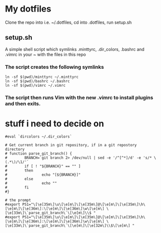 # My dotfiles
Clone the repo into i.e. ~/.dotfiles, cd into .dotfiles, run setup.sh

## setup.sh
A simple shell script which symlinks .minttyrc, .dir_colors, .bashrc and .vimrc in your ~ with the files in this repo


### The script creates the following symlinks
```
ln -sf $(pwd)/minttyrc ~/.minttyrc
ln -sf $(pwd)/bashrc ~/.bashrc
ln -sf $(pwd)/vimrc ~/.vimrc
```


### The script then runs Vim with the new .vimrc to install plugins and then exits.

# stuff i need to decide on
```
#eval `dircolors ~/.dir_colors`

# Get current branch in git repository, if in a git repostory directory
# function parse_git_branch() {
#        BRANCH=`git branch 2> /dev/null | sed -e '/^[^*]/d' -e 's/* \(.*\)/\1/'`
#        if [ ! "${BRANCH}" == "" ]
#        then
#                echo "[${BRANCH}]"
#        else
#                echo ""
#        fi
#}

# the prompt
#export PS1="\[\e[35m\]\u\[\e[m\]\[\e[35m\]@\[\e[m\]\[\e[35m\]\h\[\e[m\]\[\e[36m\]:\[\e[m\]\[\e[36m\]\w\[\e[m\] \[\e[33m\]\`parse_git_branch\`\[\e[m\]\\$ "
#export PS1="\[\e[35m\]\u\[\e[m\]\[\e[35m\]@\[\e[m\]\[\e[35m\]\h\[\e[m\]\[\e[36m\]:\[\e[m\]\[\e[36m\]\w\[\e[m\] \[\e[33m\]\`parse_git_branch\`\[\e[m\]\[\e[32m\]\\$\[\e[m\] "
```
